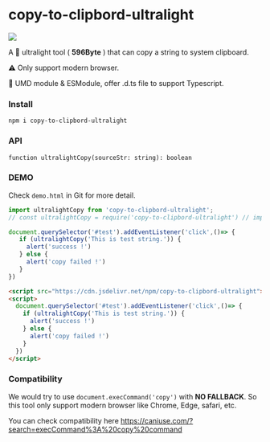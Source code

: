 # copy-to-clipbord-ultralight

![](https://travis-ci.org/OldDream/copy-to-clipboard-ultralight.svg?branch=main)

A 🚀 ultralight tool  ( **596Byte** )  that can copy a string to system clipboard.

⚠️ Only support modern browser.

🔑 UMD module & ESModule, offer .d.ts file to support Typescript.



### Install

```
npm i copy-to-clipbord-ultralight
```



### API

`function ultralightCopy(sourceStr: string): boolean`



### DEMO

Check `demo.html` in Git for more detail.


```js
import ultralightCopy from 'copy-to-clipbord-ultralight';
// const ultralightCopy = require('copy-to-clipbord-ultralight') // import as commonJS module

document.querySelector('#test').addEventListener('click',()=> {
   if (ultralightCopy('This is test string.')) {
     alert('success !')
   } else {
     alert('copy failed !')
   }
})
```



```html
<script src="https://cdn.jsdelivr.net/npm/copy-to-clipbord-ultralight"></script>
<script>
  document.querySelector('#test').addEventListener('click',()=> {
    if (ultralightCopy('This is test string.')) {
      alert('success !')
    } else {
      alert('copy failed !')
    }
  })
</script>
```



### Compatibility

We would try to use `document.execCommand('copy')` with **NO FALLBACK**. So this tool only support modern browser like Chrome, Edge, safari, etc.

 You can check compatibility here https://caniuse.com/?search=execCommand%3A%20copy%20command



